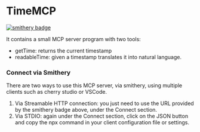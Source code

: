 # TimeMCP
[![smithery badge](https://smithery.ai/badge/@javilujann/timemcp)](https://smithery.ai/server/@javilujann/timemcp)


It contains a small MCP server program with two tools:
- getTime: returns the current timestamp
- readableTime: given a timestamp translates it into natural language.

### Connect via Smithery

There are two ways to use this MCP server, via smithery, using multiple clients such as cherry studio or VSCode. 

1. Via Streamable HTTP connection: you just need to use the URL provided by the smithery badge above, under the Connect section.
2. Via STDIO: again under the Connect section, click on the JSON button and copy the npx command in your client configuration file or settings.